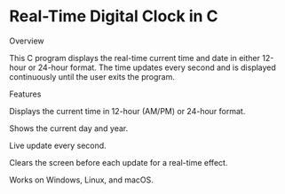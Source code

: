 <h1>Real-Time Digital Clock in C</h1>

Overview

This C program displays the real-time current time and date in either 12-hour or 24-hour format. The time updates every second and is displayed continuously until the user exits the program.

Features

Displays the current time in 12-hour (AM/PM) or 24-hour format.

Shows the current day and year.

Live update every second.

Clears the screen before each update for a real-time effect.

Works on Windows, Linux, and macOS.
